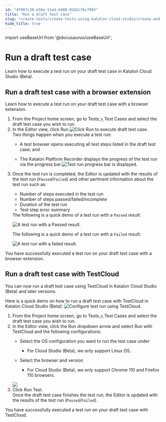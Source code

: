 ```yaml
---
id: "4f987c30-e56e-11ed-b480-0242cfbc79b5"
title: "Run a draft test case"
slug: "create-tests/create-tests-using-katalon-cloud-studio/create-and-manage-a-draft-test-case/run-a-draft-test-case"
hide_title: true
---
```

import useBaseUrl from '@docusaurus/useBaseUrl';


# <a id="concept-3235" class="anchor_top_offset"/><a id="ariaid-title1" class="anchor_top_offset"/>Run a draft test case 

<p xmlns="http://www.w3.org/1999/xhtml" className="shortdesc">Learn how to execute a test run on your draft test case in <span className="ph">Katalon Cloud Studio (Beta)</span>.</p> 

## <a id="task-8712" class="anchor_top_offset"/>Run a draft test case with a browser extension

<p xmlns="http://www.w3.org/1999/xhtml" className="shortdesc">Learn how to execute a test run on your draft test case with a browser extension.</p> 
<section xmlns="http://www.w3.org/1999/xhtml" className="section context"> </section> 
<ol xmlns="http://www.w3.org/1999/xhtml" className="ol steps"><li className="li step stepexpand"><span className="ph cmd">From the Project home screen, go to <span className="ph menucascade"><span className="ph uicontrol">Tests</span><abbr title="and then"> &gt; </abbr><span className="ph uicontrol">Test Cases</span></span> and select the draft test case you wish to run.</span></li><li className="li step stepexpand"><span className="ph cmd">In the Editor view, click <span className="ph uicontrol">Run</span>.<img className="image" width={700} src={useBaseUrl("/48224ad0-1002-11ee-bd0e-0242c7a41fd4.png")} alt="Click Run to execute draft test case." /></span><div className="itemgroup info">Two things happen when you execute a test run:<ul className="ul"><li className="li"><p className="p">A test browser opens executing all test steps listed in the draft test case; and</p></li><li className="li"><p className="p">The <span className="ph">Katalon Platform Recorder</span> displays the progress of the test run via the progress bar:<img className="image" width={700} src={useBaseUrl("/4f067560-e56e-11ed-b480-0242cfbc79b5.png")} alt="Test run progress bar is displayed." /></p></li></ul></div></li><li className="li step stepexpand"><span className="ph cmd">Once the test run is completed, the <span className="ph">Editor</span> is updated with the results of the test run (<code className="ph codeph">Passed</code>/<code className="ph codeph">Failed</code>) and other pertinent information about the test run such as: </span><div className="itemgroup info"><ul className="ul"><li className="li">Number of steps executed in the test run</li><li className="li">Number of steps passed/failed/incomplete</li><li className="li">Duration of the test run</li><li className="li">Test step error summary</li></ul></div><div className="itemgroup info">The following is a quick demo of a test run with a <code className="ph codeph">Passed</code> result: <p className="p"><img className="image" width={700} src={useBaseUrl("/4f658550-e56e-11ed-b480-0242cfbc79b5.gif")} alt="A test run with a Passed result." /></p> <p className="p">The following is a quick demo of a test run with a <code className="ph codeph">Failed</code> result:</p><p className="p"><img className="image" width={700} src={useBaseUrl("/4faf3880-e56e-11ed-b480-0242cfbc79b5.gif")} alt="A test run with a failed result." /></p></div></li></ol> 
<section xmlns="http://www.w3.org/1999/xhtml" className="section result">You have successfully executed a test run on your draft test case with a browser extension.</section> 

## <a id="task-5263" class="anchor_top_offset"/>Run a draft test case with <span xmlns="http://www.w3.org/1999/xhtml" className="ph">TestCloud</span> 

<p xmlns="http://www.w3.org/1999/xhtml" className="shortdesc">You can now run a draft test case using <span className="ph">TestCloud</span> in <span className="ph">Katalon Cloud Studio (Beta)</span> and later versions.</p> 
<section xmlns="http://www.w3.org/1999/xhtml" className="section context"> Here is a quick demo on how to run a draft test case with <span className="ph">TestCloud</span> in <span className="ph">Katalon Cloud Studio (Beta)</span>: <img className="image" width={700} src={useBaseUrl("/4f7b0920-e56e-11ed-b480-0242cfbc79b5.gif")} alt="Configure test run using TestCloud." /></section> 
<ol xmlns="http://www.w3.org/1999/xhtml" className="ol steps"><li className="li step stepexpand"><span className="ph cmd">From the Project home screen, go to <span className="ph menucascade"><span className="ph uicontrol">Tests</span><abbr title="and then"> &gt; </abbr><span className="ph uicontrol">Test Cases</span></span> and select the draft test case you wish to run.</span></li><li className="li step stepexpand"><span className="ph cmd">In the Editor view, click the <span className="ph uicontrol">Run</span> dropdown arrow and select <span className="ph uicontrol">Run with TestCloud</span> and the following configurations:</span><div className="itemgroup info"><ul className="ul"><li className="li">Select the OS configuration you want to run the test case under<ul className="ul"><li className="li"><p className="p">For <span className="ph">Cloud Studio (Beta)</span>, we only support Linux OS.</p></li></ul></li><li className="li"><p className="p">Select the browser and version</p><ul className="ul"><li className="li"><p className="p">For <span className="ph">Cloud Studio (Beta)</span>, we only support Chrome 110 and Firefox 110 browsers.</p></li></ul></li></ul></div><div className="itemgroup info"><img className="image" width={700} src={useBaseUrl("/4f7b0920-e56e-11ed-b480-0242cfbc79b5.gif")} /></div></li><li className="li step stepexpand"><span className="ph cmd">Click <span className="ph uicontrol">Run Test</span>.</span><div className="itemgroup info">Once the draft test case finishes the test run, the <span className="ph">Editor</span> is updated with the results of the test run (<code className="ph codeph">Passed</code>/<code className="ph codeph">Failed</code>).</div></li></ol> 
<section xmlns="http://www.w3.org/1999/xhtml" className="section result">You have successfully executed a test run on your draft test case with <span className="ph">TestCloud</span>.</section> 
